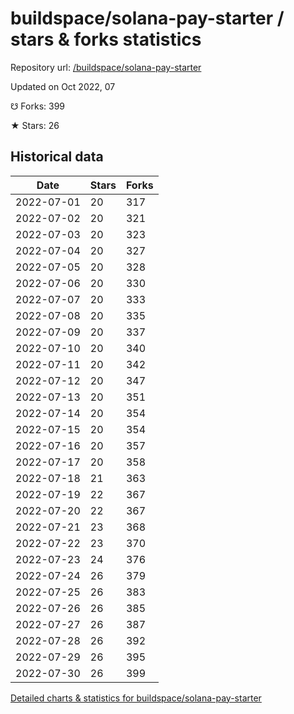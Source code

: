 # buildspace/solana-pay-starter / stars & forks statistics

Repository url: [/buildspace/solana-pay-starter](https://github.com/buildspace/solana-pay-starter)

Updated on Oct 2022, 07

☋ Forks: 399

★ Stars: 26

## Historical data
| Date | Stars | Forks |
|------|-------|-------|
| 2022-07-01 | 20 | 317 | 
| 2022-07-02 | 20 | 321 | 
| 2022-07-03 | 20 | 323 | 
| 2022-07-04 | 20 | 327 | 
| 2022-07-05 | 20 | 328 | 
| 2022-07-06 | 20 | 330 | 
| 2022-07-07 | 20 | 333 | 
| 2022-07-08 | 20 | 335 | 
| 2022-07-09 | 20 | 337 | 
| 2022-07-10 | 20 | 340 | 
| 2022-07-11 | 20 | 342 | 
| 2022-07-12 | 20 | 347 | 
| 2022-07-13 | 20 | 351 | 
| 2022-07-14 | 20 | 354 | 
| 2022-07-15 | 20 | 354 | 
| 2022-07-16 | 20 | 357 | 
| 2022-07-17 | 20 | 358 | 
| 2022-07-18 | 21 | 363 | 
| 2022-07-19 | 22 | 367 | 
| 2022-07-20 | 22 | 367 | 
| 2022-07-21 | 23 | 368 | 
| 2022-07-22 | 23 | 370 | 
| 2022-07-23 | 24 | 376 | 
| 2022-07-24 | 26 | 379 | 
| 2022-07-25 | 26 | 383 | 
| 2022-07-26 | 26 | 385 | 
| 2022-07-27 | 26 | 387 | 
| 2022-07-28 | 26 | 392 | 
| 2022-07-29 | 26 | 395 | 
| 2022-07-30 | 26 | 399 | 


[Detailed charts & statistics for buildspace/solana-pay-starter](https://reviewgithub.com/rep/buildspace/solana-pay-starter)
